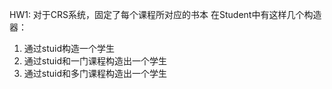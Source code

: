 HW1:
对于CRS系统，固定了每个课程所对应的书本
在Student中有这样几个构造器：
1. 通过stuid构造一个学生
2. 通过stuid和一门课程构造出一个学生
3. 通过stuid和多门课程构造出一个学生